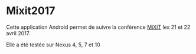 # Mixit2017

Cette application Android permet de suivre  la conférence <a href="http://www.mix-it.fr/">MiXiT</a> les 21 et 22 avril 2017.

Elle a été testée sur Nexus 4, 5, 7 et 10
